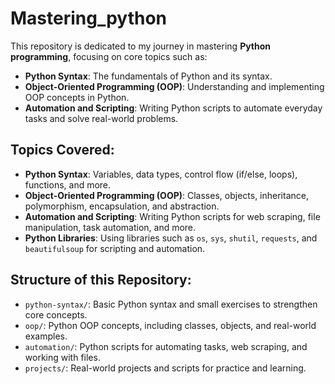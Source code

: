 # Mastering_python
 
 This repository is dedicated to my journey in mastering **Python programming**, focusing on core topics such as:
 
 - **Python Syntax**: The fundamentals of Python and its syntax.
 - **Object-Oriented Programming (OOP)**: Understanding and implementing OOP concepts in Python.
 - **Automation and Scripting**: Writing Python scripts to automate everyday tasks and solve real-world problems.
 
 ## Topics Covered:
 - **Python Syntax**: Variables, data types, control flow (if/else, loops), functions, and more.
 - **Object-Oriented Programming (OOP)**: Classes, objects, inheritance, polymorphism, encapsulation, and abstraction.
 - **Automation and Scripting**: Writing Python scripts for web scraping, file manipulation, task automation, and more.
 - **Python Libraries**: Using libraries such as `os`, `sys`, `shutil`, `requests`, and `beautifulsoup` for scripting and automation.
 
 ## Structure of this Repository:
 - `python-syntax/`: Basic Python syntax and small exercises to strengthen core concepts.
 - `oop/`: Python OOP concepts, including classes, objects, and real-world examples.
 - `automation/`: Python scripts for automating tasks, web scraping, and working with files.
 - `projects/`: Real-world projects and scripts for practice and learning.
